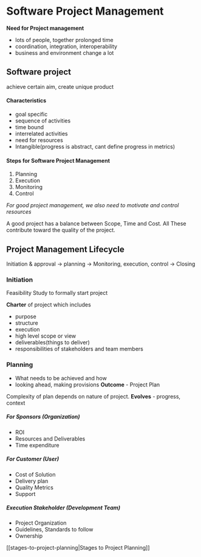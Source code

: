 # Software Project Management
**Need for Project management**
- lots of people, together prolonged time
- coordination, integration, interoperability
- business and environment change a lot

## Software project
achieve certain aim, create unique product

#### Characteristics 
- goal specific
- sequence of activities
- time bound
- interrelated activities
- need for resources
- Intangible(progress is abstract, cant define progress in metrics)
#### Steps for Software Project Management
1. Planning
2. Execution
3. Monitoring
4. Control

*For good project management, we also need to motivate and control resources*

A good project has a balance between Scope, Time and Cost. All These contribute toward the quality of the project.

## Project Management Lifecycle

Initiation & approval -> planning -> Monitoring, execution, control -> Closing

### Initiation
Feasibility Study to formally start project

**Charter** of project which includes
- purpose
- structure
- execution
- high level scope or view
- deliverables(things to deliver)
- responsibilities of stakeholders and team members


### Planning
- What needs to be achieved and how
- looking ahead, making provisions
**Outcome** - Project Plan

Complexity of plan depends on nature of project.
**Evolves** - progress, context 

##### For Sponsors (Organization)
- ROI 
- Resources and Deliverables
- Time expenditure

##### For Customer (User)
- Cost of Solution
- Delivery plan
- Quality Metrics
- Support

##### Execution Stakeholder (Development Team)
- Project Organization
- Guidelines, Standards to follow
- Ownership


[[stages-to-project-planning|Stages to Project Planning]]


